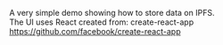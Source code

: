 A very simple demo showing how to store data on IPFS. <br/>
The UI uses React created from: create-react-app https://github.com/facebook/create-react-app
